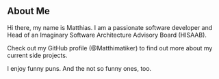 ---
---

## About Me ##

Hi there, my name is Matthias. I am a passionate software developer and Head of an Imaginary Software Architecture Advisory Board (HISAAB).

Check out my GitHub profile (@Matthimatiker) to find out more about my current side projects.

I enjoy funny puns. And the not so funny ones, too.
